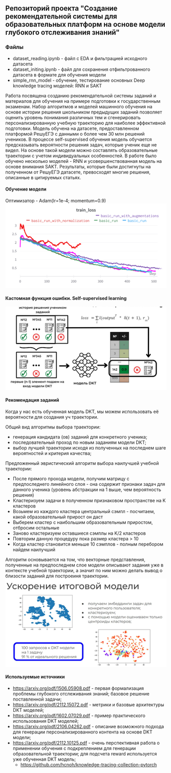 ## Репозиторий проекта "Создание рекомендательной системы для образовательных платформ на основе модели глубокого отслеживания знаний"

### Файлы
+ dataset_reading.ipynb - файл с EDA и фильтрацией исходного датасета 
+ dataset_initing.ipynb - файл для сохранения отфильтрованного датасета в формате для обучения модели
+ simple_rnn_model - обучение, тестирование основных Deep knowledge tracing моделей: RNN и SAKT 

Работа посвящена созданию рекомендательной системы заданий и материалов для обучения на примере подготовки к государственным экзаменам. 
Набор алгоритмов и моделей машинного обучения на основе истории решения школьником предыдущих заданий позволяет оценить уровень понимания различных тем и сгенерировать персонализированную учебную траекторию для наиболее эффективной подготовки. 
Модель обучена на датасете, предоставленном платформой РешуЕГЭ с данными о более чем 30 млн решений учеников.
В процессе self-supervised обучения модель обучается предсказывать вероятности решения задач, которые ученик еще не видел.
На основе такой модели можно составлять образовательные траектории с учетом индивидуальных особенностей.
В работе было обучено несколько моделей - RNN и усовершенствованная модель на основе внимания SAKT.
Результаты, которые были достигнуты на полученном от РешуЕГЭ датасете, превосходят многие решения, описанные в цитируемых статьях.


#### Обучение модели
Оптимизатор - Adam(lr=1e-4; momentum=0.9)
![](readme_images/loss_plot.png)

#### Кастомная функция ошибки. Self-supervised learning
![](readme_images/scheme_loss.JPG)

#### Рекомендация заданий
Когда у нас есть обученная модель DKT, мы можем использовать её вероятности для создания уч траектории.

Общий вид алгоритмы выбора траектории:
- генерация кандидата (ов) заданий для конкретного ученика;
- последовательный проход по новым заданиям модели DKT;
- выбор лучшей траектории исходя из полученных на последнем шаге вероятностей и критерия качества;

Предложенный эвристический алгоритм выбора наилучшей учебной траектории:
- После прямого прохода модели, получим матрицу с предпоследнего линейного слоя - она содержит признаки задач для данного ученика (уровень абстракции на 1 выше, чем вероятность решения)
- Кластеризуем задачи в полученном признаковом пространстве на K кластеров
- Возьмем из каждого кластера центральный сэмпл - посчитаем, какой образовательный прирост он даст
- Выберем кластер с наибольшим образовательным приростом, отбросим остальные
- Заново кластеризуем оставшиеся сэмплы на K/2 кластеров
- Повторим данную процедуру пока размер кластера > 10
- Когда кластер становится меньше 10 сэмплов - полным перебором найдем наилучший

Алгоритм основывается на том, что векторные представления, полученные на предпоследнем 
слое модели описывают задания уже в контексте учебной траектории, а значит по ним можно делать вывод о близости заданий для построеиня траектории.
![](readme_images/optimization.JPG)


#### Используемые источники
- https://arxiv.org/pdf/1506.05908.pdf - первая формализация проблемы глубокого отслеживания знаний; базовое решение поставленной задачи;
- https://arxiv.org/pdf/2112.15072.pdf - метрики и базовые архитектуры DKT моделей;
- https://arxiv.org/pdf/1602.07029.pdf - пример практического использования DKT моделей;
- https://arxiv.org/pdf/2106.04262.pdf - описание возможного подхода для генерации персонализированного контента на основе DKT модели;
- https://arxiv.org/pdf/2112.10125.pdf - очень перспективная работа о применении обучения с подкреплением для генерации образовательной траектории; для подсчета reward используется уже обученная DKT модель;
  - https://github.com/hcnoh/knowledge-tracing-collection-pytorch

